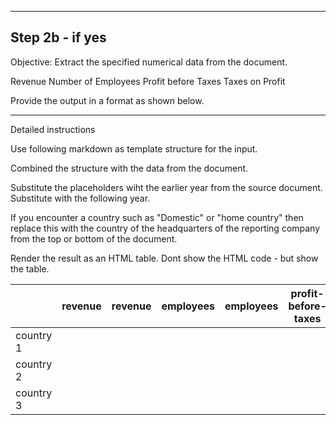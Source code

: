----------------------
Step 2b - if yes
----------------------

Objective: 
Extract the specified numerical data from the document. 

Revenue
Number of Employees
Profit before Taxes
Taxes on Profit

Provide the output in a format as shown below.

---

Detailed instructions


Use following markdown as template structure for the input.


Combined the structure with the data from the document.


Substitute the placeholders <year-1> wiht the earlier year from the source document. 
Substitute <year-2> with the following year. 

If you encounter a country such as "Domestic" or "home country" then
replace this with the country of the headquarters of the reporting company from the top or bottom of the document.


Render the result as an HTML table.
Dont show the HTML code - but show the table.



|            | revenue <year-1> | revenue <year-2> | employees <year-1> | employees <year-2> | profit-before-taxes <year-1> | profit-before-taxes <year-2> | taxes-on-profit <year-1> | taxes-on-profit <year-2> |
|------------|------------------|------------------|--------------------|--------------------|------------------------------|------------------------------|--------------------------|--------------------------|
| country 1  | <amount>         | <amount>         | <amount>           | <amount>           | <amount>                     | <amount>                     | <amount>                 | <amount>                 |
| country 2  | <amount>         | <amount>         | <amount>           | <amount>           | <amount>                     | <amount>                     | <amount>                 | <amount>                 |
| country 3  | <amount>         | <amount>         | <amount>           | <amount>           | <amount>                     | <amount>                     | <amount>                 | <amount>                 |



